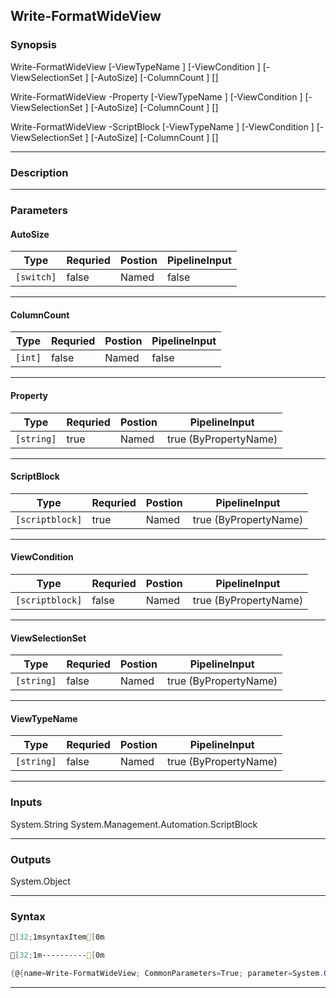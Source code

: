 
Write-FormatWideView
--------------------
### Synopsis

Write-FormatWideView [-ViewTypeName <string>] [-ViewCondition <scriptblock>] [-ViewSelectionSet <string>] [-AutoSize] [-ColumnCount <int>] [<CommonParameters>]

Write-FormatWideView -Property <string> [-ViewTypeName <string>] [-ViewCondition <scriptblock>] [-ViewSelectionSet <string>] [-AutoSize] [-ColumnCount <int>] [<CommonParameters>]

Write-FormatWideView -ScriptBlock <scriptblock> [-ViewTypeName <string>] [-ViewCondition <scriptblock>] [-ViewSelectionSet <string>] [-AutoSize] [-ColumnCount <int>] [<CommonParameters>]


---
### Description
---
### Parameters
#### **AutoSize**

|Type          |Requried|Postion|PipelineInput|
|--------------|--------|-------|-------------|
|```[switch]```|false   |Named  |false        |
---
#### **ColumnCount**

|Type       |Requried|Postion|PipelineInput|
|-----------|--------|-------|-------------|
|```[int]```|false   |Named  |false        |
---
#### **Property**

|Type          |Requried|Postion|PipelineInput        |
|--------------|--------|-------|---------------------|
|```[string]```|true    |Named  |true (ByPropertyName)|
---
#### **ScriptBlock**

|Type               |Requried|Postion|PipelineInput        |
|-------------------|--------|-------|---------------------|
|```[scriptblock]```|true    |Named  |true (ByPropertyName)|
---
#### **ViewCondition**

|Type               |Requried|Postion|PipelineInput        |
|-------------------|--------|-------|---------------------|
|```[scriptblock]```|false   |Named  |true (ByPropertyName)|
---
#### **ViewSelectionSet**

|Type          |Requried|Postion|PipelineInput        |
|--------------|--------|-------|---------------------|
|```[string]```|false   |Named  |true (ByPropertyName)|
---
#### **ViewTypeName**

|Type          |Requried|Postion|PipelineInput        |
|--------------|--------|-------|---------------------|
|```[string]```|false   |Named  |true (ByPropertyName)|
---
### Inputs
System.String
System.Management.Automation.ScriptBlock


---
### Outputs
System.Object


---
### Syntax
```PowerShell
[32;1msyntaxItem[0m
```
```PowerShell
[32;1m----------[0m
```
```PowerShell
{@{name=Write-FormatWideView; CommonParameters=True; parameter=System.Object[]}, @{name=Write-FormatWideView; CommonPar…
```
---


